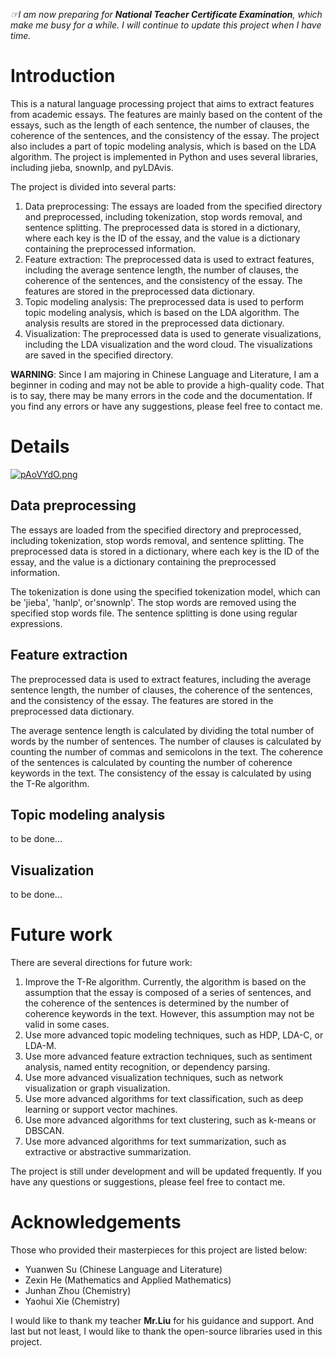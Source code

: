_☞I am now preparing for **National Teacher Certificate Examination**, which make me busy for a while. I will continue to update this project when I have time._

# Introduction
This is a natural language processing project that aims to extract features from academic essays. The features are mainly based on the content of the essays, such as the length of each sentence, the number of clauses, the coherence of the sentences, and the consistency of the essay. The project also includes a part of topic modeling analysis, which is based on the LDA algorithm. The project is implemented in Python and uses several libraries, including jieba, snownlp, and pyLDAvis.

The project is divided into several parts:
1. Data preprocessing: The essays are loaded from the specified directory and preprocessed, including tokenization, stop words removal, and sentence splitting. The preprocessed data is stored in a dictionary, where each key is the ID of the essay, and the value is a dictionary containing the preprocessed information.
2. Feature extraction: The preprocessed data is used to extract features, including the average sentence length, the number of clauses, the coherence of the sentences, and the consistency of the essay. The features are stored in the preprocessed data dictionary.
3. Topic modeling analysis: The preprocessed data is used to perform topic modeling analysis, which is based on the LDA algorithm. The analysis results are stored in the preprocessed data dictionary.
4. Visualization: The preprocessed data is used to generate visualizations, including the LDA visualization and the word cloud. The visualizations are saved in the specified directory.

**WARNING**: Since I am majoring in Chinese Language and Literature, I am a beginner in coding and may not be able to provide a high-quality code. That is to say, there may be many errors in the code and the documentation. If you find any errors or have any suggestions, please feel free to contact me.

# Details
[![pAoVYdO.png](https://s21.ax1x.com/2024/12/03/pAoVYdO.png)](https://imgse.com/i/pAoVYdO)
## Data preprocessing
The essays are loaded from the specified directory and preprocessed, including tokenization, stop words removal, and sentence splitting. The preprocessed data is stored in a dictionary, where each key is the ID of the essay, and the value is a dictionary containing the preprocessed information.

The tokenization is done using the specified tokenization model, which can be 'jieba', 'hanlp', or'snownlp'. The stop words are removed using the specified stop words file. The sentence splitting is done using regular expressions.

## Feature extraction
The preprocessed data is used to extract features, including the average sentence length, the number of clauses, the coherence of the sentences, and the consistency of the essay. The features are stored in the preprocessed data dictionary.

The average sentence length is calculated by dividing the total number of words by the number of sentences. The number of clauses is calculated by counting the number of commas and semicolons in the text. The coherence of the sentences is calculated by counting the number of coherence keywords in the text. The consistency of the essay is calculated by using the T-Re algorithm.

## Topic modeling analysis
to be done...

## Visualization
to be done...

# Future work
There are several directions for future work:
1. Improve the T-Re algorithm. Currently, the algorithm is based on the assumption that the essay is composed of a series of sentences, and the coherence of the sentences is determined by the number of coherence keywords in the text. However, this assumption may not be valid in some cases.
2. Use more advanced topic modeling techniques, such as HDP, LDA-C, or LDA-M.
3. Use more advanced feature extraction techniques, such as sentiment analysis, named entity recognition, or dependency parsing.
4. Use more advanced visualization techniques, such as network visualization or graph visualization.
5. Use more advanced algorithms for text classification, such as deep learning or support vector machines.
6. Use more advanced algorithms for text clustering, such as k-means or DBSCAN.
7. Use more advanced algorithms for text summarization, such as extractive or abstractive summarization.

The project is still under development and will be updated frequently. If you have any questions or suggestions, please feel free to contact me.

# Acknowledgements
Those who provided their masterpieces for this project are listed below:
- Yuanwen Su (Chinese Language and Literature)
- Zexin He (Mathematics and Applied Mathematics)
- Junhan Zhou (Chemistry)
- Yaohui Xie (Chemistry)

I would like to thank my teacher **Mr.Liu** for his guidance and support. And last but not least, I would like to thank the open-source libraries used in this project.
